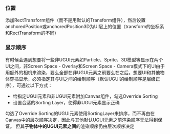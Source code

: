 ### 位置

添加RectTransform组件（而不是用默认的Transform组件），然后设置anchoredPosition或anchoredPosition3D为UI层上的位置（transform的坐标系和RectTransform的不同）

### 显示顺序

有时候会遇到想要将一些非UGUI元素如Particle、Sprite、3D模型等显示在两个UI之间，非Screen Space - Overlay和Screen Space - Camera模式下的UI由于用额外的相机来渲染，要么全部在非UGUI元素之前要么在之后。想要UI和其他物体穿插显示，必须指定其与UI之间的绘制顺序（默认UGUI的绘制顺序是层级正序），可通过以下方式：

-   给指定UGUI元素和非UGUI元素附加Canvas组件，勾选Override Sorting
-   设置合适的Sorting Layer，使得非UGUI元素显示正确

勾选了Override Sorting的UGUI元素使用SortingLayer来排序，而不再由在Canvas中的层次顺序决定，因此与其他默认UGUI元素之前渲染顺序无法得到保证。
但其**子物体中的UGUI元素之间**的渲染顺序仍由层次顺序决定
